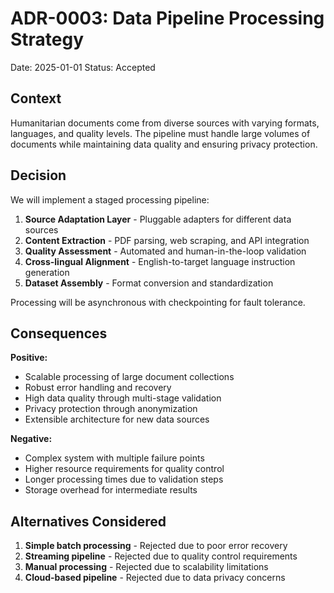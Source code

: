 # ADR-0003: Data Pipeline Processing Strategy

Date: 2025-01-01
Status: Accepted

## Context

Humanitarian documents come from diverse sources with varying formats, languages, and quality levels. The pipeline must handle large volumes of documents while maintaining data quality and ensuring privacy protection.

## Decision

We will implement a staged processing pipeline:

1. **Source Adaptation Layer** - Pluggable adapters for different data sources
2. **Content Extraction** - PDF parsing, web scraping, and API integration
3. **Quality Assessment** - Automated and human-in-the-loop validation
4. **Cross-lingual Alignment** - English-to-target language instruction generation
5. **Dataset Assembly** - Format conversion and standardization

Processing will be asynchronous with checkpointing for fault tolerance.

## Consequences

**Positive:**
- Scalable processing of large document collections
- Robust error handling and recovery
- High data quality through multi-stage validation
- Privacy protection through anonymization
- Extensible architecture for new data sources

**Negative:**
- Complex system with multiple failure points
- Higher resource requirements for quality control
- Longer processing times due to validation steps
- Storage overhead for intermediate results

## Alternatives Considered

1. **Simple batch processing** - Rejected due to poor error recovery
2. **Streaming pipeline** - Rejected due to quality control requirements
3. **Manual processing** - Rejected due to scalability limitations
4. **Cloud-based pipeline** - Rejected due to data privacy concerns